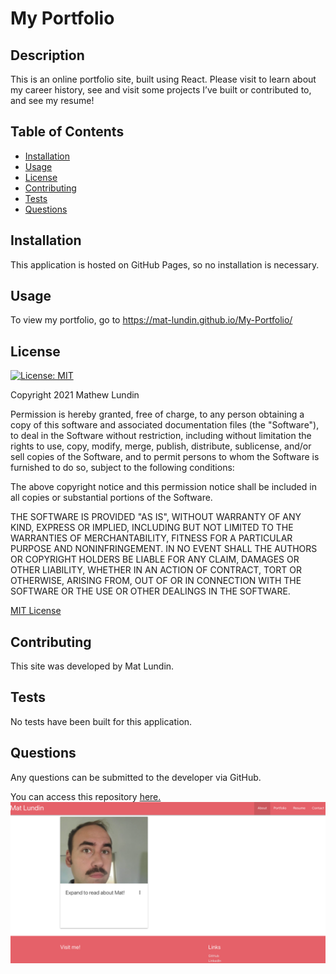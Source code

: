 # My Portfolio

## Description
  This is an online portfolio site, built using React. Please visit to learn about my career history, see and visit some projects I’ve built or contributed to, and see my resume!

## Table of Contents
- [Installation](#installation)
- [Usage](#usage)
- [License](#license)
- [Contributing](#contributing)
- [Tests](#tests)
- [Questions](#questions)

## Installation
This application is hosted on GitHub Pages, so no installation is necessary.

## Usage
To view my portfolio, go to https://mat-lundin.github.io/My-Portfolio/


## License
  [![License: MIT](https://img.shields.io/badge/License-MIT-yellow.svg)](https://opensource.org/licenses/MIT)

Copyright 2021 Mathew Lundin

Permission is hereby granted, free of charge, to any person obtaining a copy of this software and associated documentation files (the "Software"), to deal in the Software without restriction, including without limitation the rights to use, copy, modify, merge, publish, distribute, sublicense, and/or sell copies of the Software, and to permit persons to whom the Software is furnished to do so, subject to the following conditions:

The above copyright notice and this permission notice shall be included in all copies or substantial portions of the Software.

THE SOFTWARE IS PROVIDED "AS IS", WITHOUT WARRANTY OF ANY KIND, EXPRESS OR IMPLIED, INCLUDING BUT NOT LIMITED TO THE WARRANTIES OF MERCHANTABILITY, FITNESS FOR A PARTICULAR PURPOSE AND NONINFRINGEMENT. IN NO EVENT SHALL THE AUTHORS OR COPYRIGHT HOLDERS BE LIABLE FOR ANY CLAIM, DAMAGES OR OTHER LIABILITY, WHETHER IN AN ACTION OF CONTRACT, TORT OR OTHERWISE, ARISING FROM, OUT OF OR IN CONNECTION WITH THE SOFTWARE OR THE USE OR OTHER DEALINGS IN THE SOFTWARE.

  [MIT License](https://opensource.org/licenses/MIT)
    

## Contributing
This site was developed by Mat Lundin.

## Tests
No tests have been built for this application.

## Questions
Any questions can be submitted to the developer via GitHub.



You can access this repository [here.](https://github.com/mat-lundin/My-Portfolio)
![screenshot](./assets/images/portfolioScreenshot.png)
